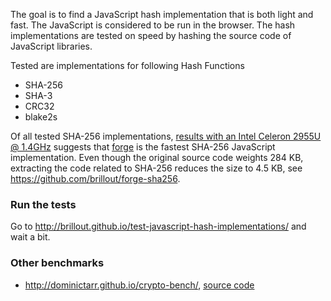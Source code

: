 The goal is to find a JavaScript hash implementation that is both light and fast.
The JavaScript is considered to be run in the browser.
The hash implementations are tested on speed by hashing the source code of JavaScript libraries.


Tested are implementations for following Hash Functions
  - SHA-256
  - SHA-3
  - CRC32
  - blake2s


Of all tested SHA-256 implementations, <a href='http://brillout.github.io/test-javascript-hash-implementations/computed_c720.html'>results with an Intel Celeron 2955U @ 1.4GHz</a> suggests that <a href='https://github.com/digitalbazaar/forge'>forge</a> is the fastest SHA-256 JavaScript implementation.
Even though the original source code weights 284 KB, extracting the code related to SHA-256 reduces the size to 4.5 KB, see https://github.com/brillout/forge-sha256.


### Run the tests

Go to http://brillout.github.io/test-javascript-hash-implementations/ and wait a bit.


### Other benchmarks

 - http://dominictarr.github.io/crypto-bench/, [source code](https://github.com/dominictarr/crypto-bench)
